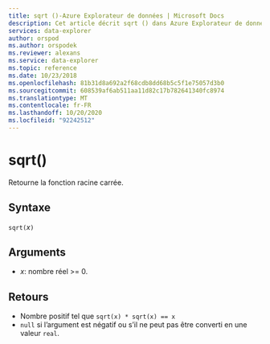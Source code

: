 ```yaml
---
title: sqrt ()-Azure Explorateur de données | Microsoft Docs
description: Cet article décrit sqrt () dans Azure Explorateur de données.
services: data-explorer
author: orspod
ms.author: orspodek
ms.reviewer: alexans
ms.service: data-explorer
ms.topic: reference
ms.date: 10/23/2018
ms.openlocfilehash: 81b31d8a692a2f68cdb8dd68b5c5f1e75057d3b0
ms.sourcegitcommit: 608539af6ab511aa11d82c17b782641340fc8974
ms.translationtype: MT
ms.contentlocale: fr-FR
ms.lasthandoff: 10/20/2020
ms.locfileid: "92242512"
---
```

# <a name="sqrt"></a>sqrt()

Retourne la fonction racine carrée.  

## <a name="syntax"></a>Syntaxe

`sqrt(`*x*`)`

## <a name="arguments"></a>Arguments

* *x*: nombre réel >= 0.

## <a name="returns"></a>Retours

* Nombre positif tel que `sqrt(x) * sqrt(x) == x`
* `null` si l’argument est négatif ou s’il ne peut pas être converti en une valeur `real`. 